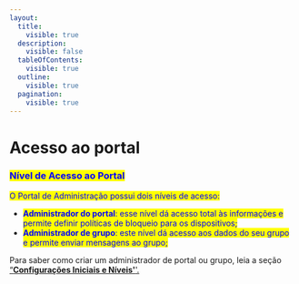 ```yaml
---
layout:
  title:
    visible: true
  description:
    visible: false
  tableOfContents:
    visible: true
  outline:
    visible: true
  pagination:
    visible: true
---
```


# Acesso ao portal

### <mark style="color:blue;">**Nível de Acesso ao Portal**</mark>

<mark style="color:blue;">O Portal de Administração possui dois níveis de acesso:</mark>

* <mark style="color:blue;">**Administrador do portal**</mark><mark style="color:blue;">: esse nível dá acesso total às informações e permite definir políticas de bloqueio para os dispositivos;</mark>
* <mark style="color:blue;">**Administrador de grupo**</mark><mark style="color:blue;">: este nível dá acesso aos dados do seu grupo e permite enviar mensagens ao grupo;</mark>

Para saber como criar um administrador de portal ou grupo, leia a seção [“**Configurações Iniciais e Níveis'**'.](../configuracoes-iniciais-e-niveis.md)
